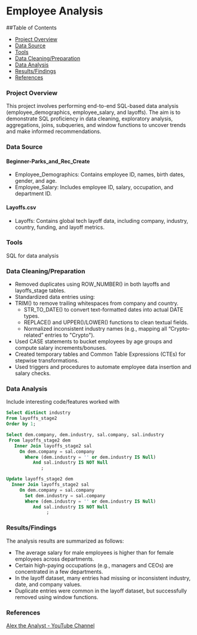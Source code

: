 # Employee Analysis

##Table of Contents
- [Project Overview](#project-overview)
- [Data Source](#data-source)
- [Tools](#tools)
- [Data Cleaning/Preparation](#data-cleaning/preparation)
- [Data Analysis](#data-analysis)
- [Results/Findings](#results-findings)
- [References](#references)

### Project Overview
This project involves performing end-to-end SQL-based data analysis (employee_demographics, employee_salary, and layoffs). The aim is to demonstrate SQL proficiency in data cleaning, exploratory analysis, aggregations, joins, subqueries, and window functions to uncover trends and make informed recommendations.

### Data Source
#### Beginner-Parks_and_Rec_Create
- Employee_Demographics: Contains employee ID, names, birth dates, gender, and age.
- Employee_Salary: Includes employee ID, salary, occupation, and department ID.
#### Layoffs.csv
- Layoffs: Contains global tech layoff data, including company, industry, country, funding, and layoff metrics.

### Tools
SQL for data analysis

### Data Cleaning/Preparation
- Removed duplicates using ROW_NUMBER() in both layoffs and layoffs_stage tables.
- Standardized data entries using:
- TRIM() to remove trailing whitespaces from company and country.
   - STR_TO_DATE() to convert text-formatted dates into actual DATE types.
   - REPLACE() and UPPER()/LOWER() functions to clean textual fields.
   - Normalized inconsistent industry names (e.g., mapping all “Crypto-related” entries to "Crypto").
- Used CASE statements to bucket employees by age groups and compute salary increments/bonuses.
- Created temporary tables and Common Table Expressions (CTEs) for stepwise transformations.
- Used triggers and procedures to automate employee data insertion and salary checks.

### Data Analysis
Include interesting code/features worked with
```sql
Select distinct industry
From layoffs_stage2
Order by 1;

Select dem.company, dem.industry, sal.company, sal.industry
 From layoffs_stage2 dem
   Inner Join layoffs_stage2 sal
     On dem.company = sal.company
       Where (dem.industry = '' or dem.industry IS Null)
		  And sal.industry IS NOT Null
             ;

Update layoffs_stage2 dem
  Inner Join layoffs_stage2 sal
     On dem.company = sal.company
       Set dem.industry = sal.company
       Where (dem.industry = '' or dem.industry IS Null)
		  And sal.industry IS NOT Null
               ;
```

### Results/Findings
The analysis results are summarized as follows:
- The average salary for male employees is higher than for female employees across departments.
- Certain high-paying occupations (e.g., managers and CEOs) are concentrated in a few departments.
- In the layoff dataset, many entries had missing or inconsistent industry, date, and company values.
- Duplicate entries were common in the layoff dataset, but successfully removed using window functions.


### References
[Alex the Analyst - YouTube Channel](https://www.youtube.com/watch?v=OT1RErkfLNQ&list=PL9PrwgRNlv62OiqVlASto1N4cAQRg60dr&index=22&pp=gAQBiAQB)








